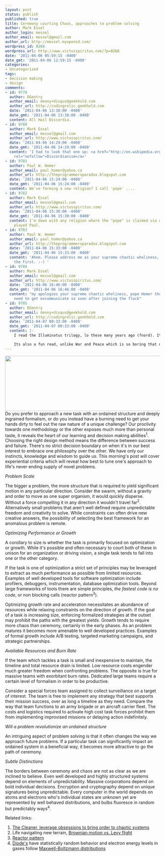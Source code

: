 ```yaml
---
layout: post
status: publish
published: true
title: Ceremony courting Chaos, approaches to problem solving
author: Mark Essel
author_login: messel
author_email: messel@gmail.com
author_url: http://messel.myopenid.com/
wordpress_id: 8268
wordpress_url: http://www.victusspiritus.com/?p=8268
date: '2011-04-06 05:59:15 -0400'
date_gmt: '2011-04-06 12:59:15 -0400'
categories:
- Uncategorized
tags:
- decision making
- design
comments:
- id: 9779
  author: DGentry
  author_email: denny+disqus@geekhold.com
  author_url: http://codingrelic.geekhold.com
  date: '2011-04-06 13:38:00 -0400'
  date_gmt: '2011-04-06 13:38:00 -0400'
  content: All Hail Discordia.
- id: 9780
  author: Mark Essel
  author_email: messel@gmail.com
  author_url: http://www.victusspiritus.com/
  date: '2011-04-06 14:29:00 -0400'
  date_gmt: '2011-04-06 14:29:00 -0400'
  content: 'I had to look that one up: <a href="http://en.wikipedia.org/wiki/Discordianism"
    rel="nofollow">Discordianism</a>'
- id: 9781
  author: Paul W. Homer
  author_email: paul_homer@yahoo.ca
  author_url: http://theprogrammersparadox.blogspot.com
  date: '2011-04-06 15:24:00 -0400'
  date_gmt: '2011-04-06 15:24:00 -0400'
  content: We've forming a new religion? I call 'pope' ....
- id: 9782
  author: Mark Essel
  author_email: messel@gmail.com
  author_url: http://www.victusspiritus.com/
  date: '2011-04-06 15:30:00 -0400'
  date_gmt: '2011-04-06 15:30:00 -0400'
  content: I'm down with any religion where the "pope" is claimed via dibs. Nicely
    played Paul.
- id: 9783
  author: Paul W. Homer
  author_email: paul_homer@yahoo.ca
  author_url: http://theprogrammersparadox.blogspot.com
  date: '2011-04-06 15:33:00 -0400'
  date_gmt: '2011-04-06 15:33:00 -0400'
  content: 'Ahem. Please address me as your supreme chaotic wholiness, pope Homer
    the First. :-) '
- id: 9784
  author: Mark Essel
  author_email: messel@gmail.com
  author_url: http://www.victusspiritus.com/
  date: '2011-04-06 16:46:00 -0400'
  date_gmt: '2011-04-06 16:46:00 -0400'
  content: "my apologies your supreme chaotic wholiness, pope Homer the First.\r\n\r\nno
    need to get excommunicate so soon after joining the flock"
- id: 9785
  author: DGentry
  author_email: denny+disqus@geekhold.com
  author_url: http://codingrelic.geekhold.com
  date: '2011-04-07 00:33:00 -0400'
  date_gmt: '2011-04-07 00:33:00 -0400'
  content: |-
    I read the Illuminatus trilogy, lo these many years ago (fnord). It was quite mind expanding. Like War and Peace, it has such a large number of detailed characters that you pretty much have to take notes as you go along to keep track of the plot (fnord).

    Its also a fun read, unlike War and Peace which is so boring that nobody has ever actually read it, just claimed to. (fnord)
---
```

<p><a href="{{ site.url }}/assets/2011/04/ceremony_vs_chaos.jpg"><img src="{{ site.url }}/assets/2011/04/ceremony_vs_chaos.jpg" alt="" title="ceremony_vs_chaos" width="681" height="179" class="aligncenter size-full wp-image-8270" /></a><br />
Do you prefer to approach a new task with an ordained structure and deeply ingrained formalism, or do you instead have a burning need to get your hands dirty to feel out the raw nature of a unique challenge? Our proclivity towards one methodology or the other exposes much more than personal taste, it reveals the heart of our learning and decision making abilities<sup>1</sup>. Choosing the right design method means the difference between success and failure. There's no strict decision boundary on when it's in our best interest to embrace one philosophy over the other. We have only our instincts, knowledge and wisdom to guide us. This morning's post will cover experiential criteria which will reveal how best to tune one's approach to life's never ending supply of novel problems.</p>
<p><i>Problem Scale</i></p>
<p>The bigger a problem, the more structure that is required to yield significant motion in any particular direction. Consider the swarm, without a gravity and order to move as one super organism, it would quickly disperse. Without a force compelling it in any direction it wouldn't travel far<sup>2</sup>. Alternatively small problems that aren't well defined require unpredictable freedom and creativity to solve. While constraints can often drive new creative answers, the possibility of selecting the best framework for an anomalous problem is remote.</p>
<p><i>Optimizing Performance or Growth</i></p>
<p>A corollary to size is whether the task is primarily focused on optimization or growth. While it's possible and often necessary to court both of these in unison for an organization or driving vision, a single task tends to fall into one or the other category. </p>
<p>If the task is one of optimization a strict set of principles may be leveraged to extract as much performance as possible from limited resources. Examples of well developed tools for software optimization include profilers, debuggers, instrumentation, database optimization tools. Beyond large frameworks of tools there are simple principles, <i>the fastest code is no code</i>, or non blocking calls (reactor pattern<sup>3</sup>).</p>
<p>Optimizing growth rate and acceleration necessitates an abundance of resources while relaxing constraints on the direction of growth. If the goal of a task is increasing size, enforcing formalized strategies at the outset may prohibit the paths with the greatest yields. Growth tends to require more chaos than ceremony, certainly in the early phases. As an problem matures it becomes more amenable to well developed practices. Examples of formal growth include A/B testing, targeted marketing campaigns, and strategic partnerships.</p>
<p><i>Available Resources and Burn Rate</i></p>
<p>If the team which tackles a task is small and inexpensive to maintain, the timeline and total resource drain is limited. Low resource costs engender much greater freedom when confronting problems. The opposite is true for massive teams with exorbitant burn rates. Dedicated large teams require a certain level of formalism in order to be productive. </p>
<p>Consider a special forces team assigned to collect surveillance on a target of interest. The team is free to implement any strategy that best supports their mission success, over as long a timeline as they need. Compare the way that team functions to an army brigade or an aircraft carrier fleet. The costs and logistics required to activate high cost task forces prohibit them from implementing improvised missions or delaying action indefinitely.</p>
<p><i>Will a problem revolutionize an ordained structure</i></p>
<p>An intriguing aspect of problem solving is that it often changes the way we approach future problems. If a particular task can significantly impact an ordained system in a beneficial way, it becomes more attractive to go the path of ceremony.</p>
<p><i>Subtle Distinctions</i></p>
<p>The borders between ceremony and chaos are not as clear as we are inclined to believe. Even well developed and highly structured systems depend on elements of unpredictability. Massive corporations depend on bold individual decisions. Encryption and cryptography depend on unique signatures being unpredictable. Every computer in the world depends on atoms and electrons who's individual states are unknown yet are represented by well behaved distributions, and bulbs fluoresce in random but predictably ways<sup>4</sup>.</p>
<p>Related links:</p>
<ol>
<li><a href="http://victusfate.github.io/victusspiritus/uncategorized/2010/12/20/the-cleaner-leverage-obsessions-to-bring-order-to-a-chaotic-universe/">The Cleaner, leverage obsessions to bring order to chaotic systems</a></li>
<li>Life navigating new terrain, <a href="http://victusfate.github.io/victusspiritus/uncategorized/2011/03/19/variant-travelling-salesman-problem-solved-by-sharks/">Brownian motion vs. Levy flight</a></li>
<li><a href="http://en.wikipedia.org/wiki/Reactor_pattern">Reactor pattern</li>
<li><a href="http://en.wikipedia.org/wiki/Diode">Diode's</a> have statistically random behavior and electron energy levels in gases follow <a href="http://en.wikipedia.org/wiki/Maxwell%E2%80%93Boltzmann_statistics">Maxwell-Boltzmann distributions</a></li>
</ol>
